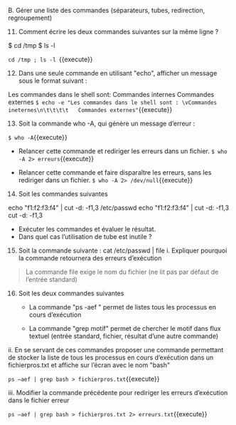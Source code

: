 B.	Gérer une liste des commandes (séparateurs, tubes, redirection, regroupement)

11.	Comment écrire les deux commandes suivantes sur la même ligne ?

$ cd /tmp 
$ ls -l 

`cd /tmp ; ls -l `{{execute}}

12.	Dans une seule commande en utilisant "echo", afficher un message sous le format suivant :

Les commandes dans le shell sont:
                                 Commandes internes
                                 Commandes externes
`$ echo -e "Les commandes dans le shell sont : \vCommandes ineternes\n\t\t\t\t   Commandes externes"`{{execute}}

13.	Soit la commande who -A, qui génère un message d’erreur :

`$ who -A`{{execute}} 


-	Relancer cette commande et rediriger les erreurs dans un fichier.
`$ who -A 2> erreurs`{{execute}}

-	Relancer cette commande et faire disparaître les erreurs, sans les rediriger dans un fichier.
`$ who -A 2> /dev/null`{{execute}}

14.	Soit les commandes suivantes

echo "f1:f2:f3:f4" | cut -d: -f1,3 /etc/passwd
echo "f1:f2:f3:f4" | cut -d: -f1,3
cut -d: -f1,3

-	Exécuter les commandes et évaluer le résultat.
-	Dans quel cas l’utilisation de tube est inutile ?

15.	Soit la commande suivante : 
cat /etc/passwd | file
	i.	Expliquer pourquoi la commande retournera des erreurs d’exécution

> La commande file exige le nom du fichier (ne lit pas par défaut de l’entrée standard)

16.	Soit les deux commandes suivantes

	-	La commande "ps -aef " permet de listes tous les processus en cours d’exécution

	-	La commande "grep motif" permet de chercher le motif dans flux textuel (entrée standard, fichier, résultat d’une autre commande)

ii.	En se servant de ces commandes proposer une commande permettant de stocker la liste de tous les processus en cours d’exécution dans un fichierpros.txt et affiche sur l’écran avec le nom "bash"

`ps –aef | grep bash > fichierpros.txt`{{execute}}

iii.	Modifier la commande précédente pour rediriger les erreurs d’exécution dans le fichier erreur

`ps –aef | grep bash > fichierpros.txt 2> erreurs.txt`{{execute}}